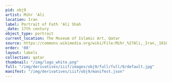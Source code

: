 ```yaml
---
pid: obj9
artist: Mihr 'Ali
location: Iran
label: Portrait of Fath 'Ali Shah
_date: 17th century
object_type: portrait
current_location: The Museum of Islamic Art, Qatar
source: https://commons.wikimedia.org/wiki/File:Mihr_%27Ali,_Iran,_1816_-_Portrait_of_Fath_%27Ali_Shah_-_Google_Art_Project.jpg
order: '08'
layout: labels
collection: qatar
thumbnail: "/img/logo_white.png"
full: "/img/derivatives/iiif/images/obj9/full/full/0/default.jpg"
manifest: "/img/derivatives/iiif/obj9/manifest.json"
---
```

